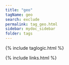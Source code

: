 ```yaml
---
title: "geo"
tagName: geo
search: exclude
permalink: tag_geo.html
sidebar: mydoc_sidebar
folder: tags
---
```

{% include taglogic.html %}

{% include links.html %}
